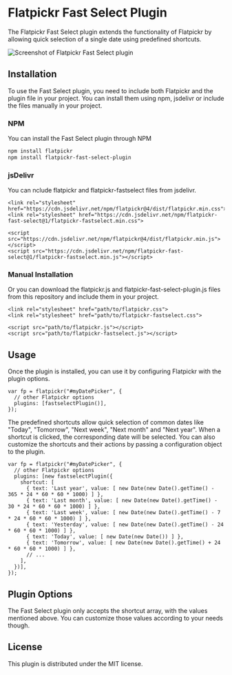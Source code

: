 # Flatpickr Fast Select Plugin

The Flatpickr Fast Select plugin extends the functionality of Flatpickr by allowing quick selection of a single date using predefined shortcuts.

![Screenshot of Flatpickr Fast Select plugin](https://github.com/ToX82/flatpickr-fastselect/assets/659492/c67bd58c-ba78-45d3-9407-a371337ab3b7)


## Installation

To use the Fast Select plugin, you need to include both Flatpickr and the plugin file in your project. You can install them using npm, jsdelivr or include the files manually in your project.

### NPM
You can install the Fast Select plugin through NPM

```bash
npm install flatpickr
npm install flatpickr-fast-select-plugin
```

### jsDelivr
You can nclude flatpickr and flatpickr-fastselect files from jsdelivr.

```
<link rel="stylesheet" href="https://cdn.jsdelivr.net/npm/flatpickr@4/dist/flatpickr.min.css">
<link rel="stylesheet" href="https://cdn.jsdelivr.net/npm/flatpickr-fast-select@1/flatpickr-fastselect.min.css">

<script src="https://cdn.jsdelivr.net/npm/flatpickr@4/dist/flatpickr.min.js"></script>
<script src="https://cdn.jsdelivr.net/npm/flatpickr-fast-select@1/flatpickr-fastselect.min.js"></script>
```

### Manual Installation
Or you can download the flatpickr.js and flatpickr-fast-select-plugin.js files from this repository and include them in your project.

```
<link rel="stylesheet" href="path/to/flatpickr.css">
<link rel="stylesheet" href="path/to/flatpickr-fastselect.css">

<script src="path/to/flatpickr.js"></script>
<script src="path/to/flatpickr-fastselect.js"></script>
```

## Usage
Once the plugin is installed, you can use it by configuring Flatpickr with the plugin options.

```
var fp = flatpickr("#myDatePicker", {
  // other Flatpickr options
  plugins: [fastselectPlugin()],
});
```
The predefined shortcuts allow quick selection of common dates like "Today", "Tomorrow", "Next week", "Next month" and "Next year". When a shortcut is clicked, the corresponding date will be selected.
You can also customize the shortcuts and their actions by passing a configuration object to the plugin.

```
var fp = flatpickr("#myDatePicker", {
  // other Flatpickr options
  plugins: [new fastselectPlugin({
    shortcut: [
      { text: 'Last year', value: [ new Date(new Date().getTime() - 365 * 24 * 60 * 60 * 1000) ] },
      { text: 'Last month', value: [ new Date(new Date().getTime() - 30 * 24 * 60 * 60 * 1000) ] },
      { text: 'Last week', value: [ new Date(new Date().getTime() - 7 * 24 * 60 * 60 * 1000) ] },
      { text: 'Yesterday', value: [ new Date(new Date().getTime() - 24 * 60 * 60 * 1000) ] },
      { text: 'Today', value: [ new Date(new Date()) ] },
      { text: 'Tomorrow', value: [ new Date(new Date().getTime() + 24 * 60 * 60 * 1000) ] },
      // ... 
    ],
  })],
});
```

## Plugin Options
The Fast Select plugin only accepts the shortcut array, with the values mentioned above. You can customize those values according to your needs though.

## License
This plugin is distributed under the MIT license.
